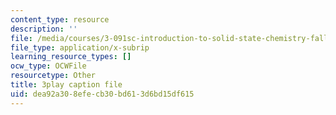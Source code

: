 ```yaml
---
content_type: resource
description: ''
file: /media/courses/3-091sc-introduction-to-solid-state-chemistry-fall-2010/dea92a308efecb30bd613d6bd15df615_540Sggsblbg.srt
file_type: application/x-subrip
learning_resource_types: []
ocw_type: OCWFile
resourcetype: Other
title: 3play caption file
uid: dea92a30-8efe-cb30-bd61-3d6bd15df615
---
```

